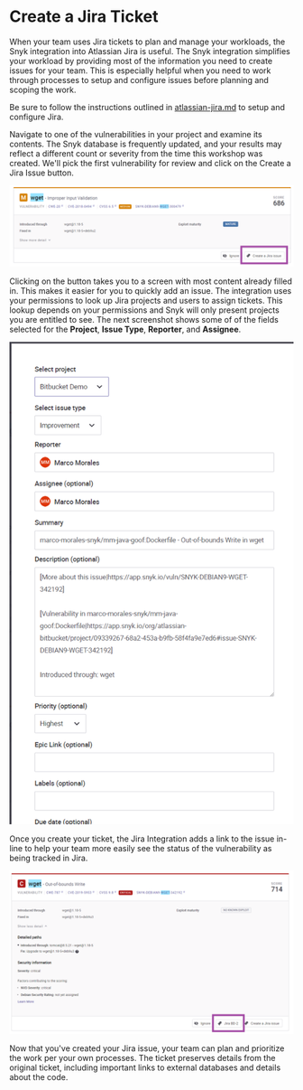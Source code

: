 # Create a Jira Ticket

When your team uses Jira tickets to plan and manage your workloads, the Snyk integration into Atlassian Jira is useful.  The Snyk integration simplifies your workload by providing most of the information you need to create issues for your team.  This is especially helpful when you need to work through processes to setup and configure issues before planning and scoping the work.

Be sure to follow the instructions outlined in [atlassian-jira.md](../../../getting-started/atlassian-integrations/atlassian-jira.md "mention") to setup and configure Jira.

Navigate to one of the vulnerabilities in your project and examine its contents.  The Snyk database is frequently updated, and your results may reflect a different count or severity from the time this workshop was created.  We'll pick the first vulnerability for review and click on the Create a Jira Issue button.

![](<../../../../.gitbook/assets/image (68).png>)

Clicking on the button takes you to a screen with most content already filled in.  This makes it easier for you to quickly add an issue.  The integration uses your permissions to look up Jira projects and users to assign tickets.  This lookup depends on your permissions and Snyk will only present projects you are entitled to see.  The next screenshot shows some of of the fields selected for the **Project**, **Issue Type**, **Reporter**, and **Assignee**.

![](<../../../../.gitbook/assets/image (90).png>)

Once you create your ticket, the Jira Integration adds a link to the issue in-line to help your team more easily see the status of the vulnerability as being tracked in Jira.

![](<../../../../.gitbook/assets/image (79) (1).png>)

Now that you've created your Jira issue, your team can plan and prioritize the work per your own processes.  The ticket preserves details from the original ticket, including important links to external databases and details about the code.

